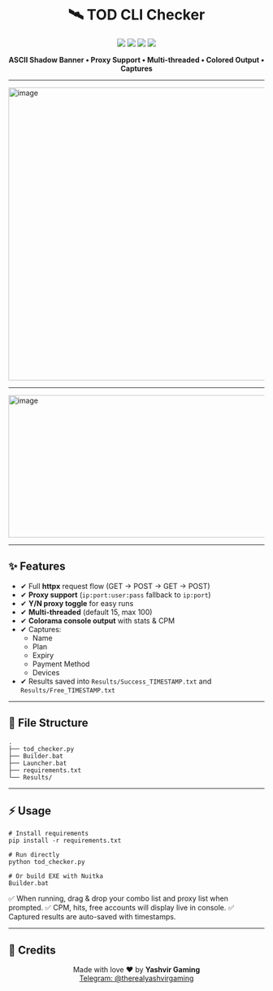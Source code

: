 <h1 align="center">🛰️ TOD CLI Checker</h1>

<p align="center">
  <img src="https://img.shields.io/badge/Python-3.10%2B-blue?style=for-the-badge">
  <img src="https://img.shields.io/badge/Build-Nuitka-orange?style=for-the-badge">
  <img src="https://img.shields.io/badge/UI-CLI%20Checker-success?style=for-the-badge">
  <img src="https://img.shields.io/badge/Made%20with%20♥-Yashvir%20Gaming-critical?style=for-the-badge">
</p>

<p align="center"><b>
ASCII Shadow Banner • Proxy Support • Multi-threaded • Colored Output • Captures
</b></p>

<hr>

<img width="1044" height="576" alt="image" src="https://github.com/user-attachments/assets/aa96906b-d3a3-4326-8b8e-f813bd20ecd3" />

<hr>

<img width="877" height="280" alt="image" src="https://github.com/user-attachments/assets/f3b18594-1272-4c72-9f57-1f7f63bd4bdd" />

<hr>

<h2>✨ Features</h2>
<ul>
  <li>✔ Full <b>httpx</b> request flow (GET → POST → GET → POST)</li>
  <li>✔ <b>Proxy support</b> (<code>ip:port:user:pass</code> fallback to <code>ip:port</code>)</li>
  <li>✔ <b>Y/N proxy toggle</b> for easy runs</li>
  <li>✔ <b>Multi-threaded</b> (default 15, max 100)</li>
  <li>✔ <b>Colorama console output</b> with stats &amp; CPM</li>
  <li>✔ Captures:
    <ul>
      <li>Name</li>
      <li>Plan</li>
      <li>Expiry</li>
      <li>Payment Method</li>
      <li>Devices</li>
    </ul>
  </li>
  <li>✔ Results saved into <code>Results/Success_TIMESTAMP.txt</code> and <code>Results/Free_TIMESTAMP.txt</code></li>
</ul>

<hr>

<h2>📂 File Structure</h2>
<pre><code>.
├── tod_checker.py
├── Builder.bat
├── Launcher.bat
├── requirements.txt
└── Results/
</code></pre>

<hr>

<h2>⚡ Usage</h2>

<pre><code># Install requirements
pip install -r requirements.txt

# Run directly
python tod_checker.py

# Or build EXE with Nuitka
Builder.bat
</code></pre>

<p>
  ✅ When running, drag &amp; drop your combo list and proxy list when prompted.  
  ✅ CPM, hits, free accounts will display live in console.  
  ✅ Captured results are auto-saved with timestamps.
</p>

<hr>

<h2>📜 Credits</h2>
<p align="center">
Made with love ♥ by <b>Yashvir Gaming</b><br>
<a href="https://t.me/therealyashvirgaming">Telegram: @therealyashvirgaming</a>
</p>
